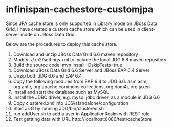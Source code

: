 # infinispan-cachestore-customjpa

Since JPA cache store is only supported in Library mode on JBoss Data Grid, I have created a custom cache store which can be used in client-server mode on JBoss Data Grid.

Below are the procedures to deploy this cache store. <BR>
1. Download and unzip JBoss Data Grid 6.6 maven repository <BR>
2. Modify ~/.m2/settings.xml to include the local JDG 6.6 maven repository <BR>
3. Build the source code: mvn install -DskipTests=true <BR>
4. Download JBoss Data Grid 6.6 Server and JBoss EAP 6.4 Server <BR>
5. Unzip both JDG 6.6 and EAP 6.4 <BR>
6. Copy the following modules from EAP 6.4 to JDG 6.6: asm.asm, org.antlr, org.apache.commons.collections, org.dom4j, org.jaxen <BR>
7. Install and start the database such as MySQL <BR>
8. Install the JDBC driver, e.g. mysql jdbc driver, as a module in JDG 6.6 <BR>
9. Copy clustered.xml into JDG/standalone/configuration <BR>
9. Start JDG by running JDG/bin/clustered.sh  <BR>
10. run addUser.sh to add a user in ApplicationRealm with REST role <BR>
11. Test gettting data with URL http://localhost:8080/test/cacheStore <BR>
